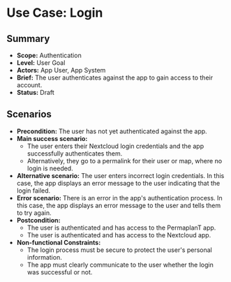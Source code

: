 # Use Case: Login

## Summary

- **Scope:** Authentication
- **Level:** User Goal
- **Actors:** App User, App System
- **Brief:** The user authenticates against the app to gain access to their account.
- **Status:** Draft

## Scenarios

- **Precondition:** The user has not yet authenticated against the app.
- **Main success scenario:**
  - The user enters their Nextcloud login credentials and the app successfully authenticates them.
  - Alternatively, they go to a permalink for their user or map, where no login is needed.
- **Alternative scenario:**
  The user enters incorrect login credentials.
  In this case, the app displays an error message to the user indicating that the login failed.
- **Error scenario:**
  There is an error in the app's authentication process.
  In this case, the app displays an error message to the user and tells them to try again.
- **Postcondition:** 
  - The user is authenticated and has access to the PermaplanT app.
  - The user is authenticated and has access to the Nextcloud app.
- **Non-functional Constraints:**
  - The login process must be secure to protect the user's personal information.
  - The app must clearly communicate to the user whether the login was successful or not.
